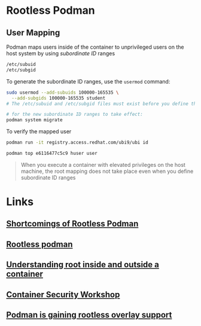 # Rootless Podman

## User Mapping
Podman maps users inside of the container to unprivileged users on the host system by using *subordinate ID* ranges
```sh
/etc/subuid
/etc/subgid
```

To generate the subordinate ID ranges, use the `usermod` command:
```sh
sudo usermod --add-subuids 100000-165535 \
  --add-subgids 100000-165535 student
# The /etc/subuid and /etc/subgid files must exist before you define the subordinate ID ranges

# for the new subordinate ID ranges to take effect:
podman system migrate
```

To verify the mapped user
```sh
podman run -it registry.access.redhat.com/ubi9/ubi id

podman top e6116477c5c9 huser user
```
> When you execute a container with elevated privileges on the host machine, the root mapping does not take place even when you define subordinate ID ranges

# Links

## [Shortcomings of Rootless Podman](https://github.com/containers/podman/blob/v4.2.0/rootless.md)

## [Rootless podman](https://github.com/containers/podman/blob/main/docs/tutorials/rootless_tutorial.md)

## [Understanding root inside and outside a container](https://www.redhat.com/en/blog/understanding-root-inside-and-outside-container)

## [Container Security Workshop](http://redhatgov.io/workshops/security_containers/)

## [Podman is gaining rootless overlay support](https://www.redhat.com/sysadmin/podman-rootless-overlay)